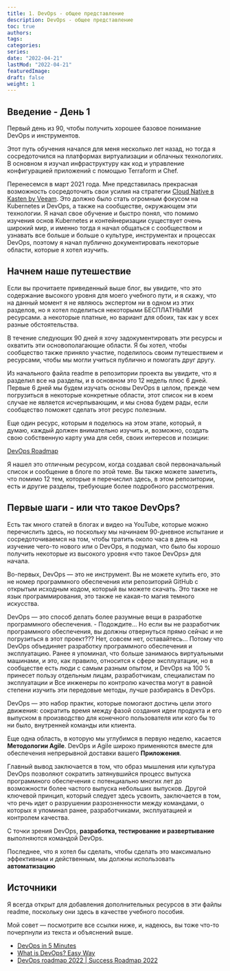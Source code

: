 ```yaml
---
title: 1. DevOps - общее представление
description: DevOps - общее представление
toc: true
authors:
tags:
categories:
series:
date: "2022-04-21"
lastMod: "2022-04-21"
featuredImage:
draft: false
weight: 1
---
```


## Введение - День 1

Первый день из 90, чтобы получить хорошее базовое понимание DevOps и инструментов.

Этот путь обучения начался для меня несколько лет назад, но тогда я сосредоточился на платформах виртуализации и облачных технологиях. В основном я изучал инфраструктуру как код и управление конфигурацией приложений с помощью Terraform и Chef.

Перенесемся в март 2021 года. Мне представилась прекрасная возможность сосредоточить свои усилия на стратегии [Cloud Native в Kasten by Veeam](https://learning.kasten.io/). Это должно было стать огромным фокусом на Kubernetes и DevOps, а также на сообществе, окружающем эти технологии. Я начал свое обучение и быстро понял, что помимо изучения основ Kubernetes и контейнеризации существует очень широкий мир, и именно тогда я начал общаться с сообществом и узнавать все больше и больше о культуре, инструментах и ​​​​процессах DevOps, поэтому я начал публично документировать некоторые области, которые я хотел изучить.

## Начнем наше путешествие

Если вы прочитаете приведенный выше блог, вы увидите, что это содержание высокого уровня для моего учебного пути, и я скажу, что на данный момент я не являюсь экспертом ни в одном из этих разделов, но я хотел поделиться некоторыми БЕСПЛАТНЫМИ ресурсами. а некоторые платные, но вариант для обоих, так как у всех разные обстоятельства.

В течение следующих 90 дней я хочу задокументировать эти ресурсы и охватить эти основополагающие области. Я бы хотел, чтобы сообщество также приняло участие, поделилось своим путешествием и ресурсами, чтобы мы могли учиться публично и помогать друг другу.

Из начального файла readme в репозитории проекта вы увидите, что я разделил все на разделы, и в основном это 12 недель плюс 6 дней. Первые 6 дней мы будем изучать основы DevOps в целом, прежде чем погрузиться в некоторые конкретные области, этот список ни в коем случае не является исчерпывающим, и мы снова будем рады, если сообщество поможет сделать этот ресурс полезным.

Еще один ресурс, которым я поделюсь на этом этапе, который, я думаю, каждый должен внимательно изучить и, возможно, создать свою собственную карту ума для себя, своих интересов и позиции:

[DevOps Roadmap](https://roadmap.sh/devops)

Я нашел это отличным ресурсом, когда создавал свой первоначальный список и сообщение в блоге по этой теме. Вы также можете заметить, что помимо 12 тем, которые я перечислил здесь, в этом репозитории, есть и другие разделы, требующие более подробного рассмотрения.

## Первые шаги - или что такое DevOps?

Есть так много статей в блогах и видео на YouTube, которые можно перечислить здесь, но поскольку мы начинаем 90-дневное испытание и сосредоточиваемся на том, чтобы тратить около часа в день на изучение чего-то нового или о DevOps, я подумал, что было бы хорошо получить некоторые из высокого уровня «что такое DevOps» для начала.

Во-первых, DevOps — это не инструмент. Вы не можете купить его, это не номер программного обеспечения или репозиторий GitHub с открытым исходным кодом, который вы можете скачать. Это также не язык программирования, это также не какая-то магия темного искусства.

DevOps — это способ делать более разумные вещи в разработке программного обеспечения. - Подождите... Но если вы не разработчик программного обеспечения, вы должны отвернуться прямо сейчас и не погрузиться в этот проект??? Нет, совсем нет, оставайтесь... Потому что DevOps объединяет разработку программного обеспечения и эксплуатацию. Ранее я упоминал, что больше занимаюсь виртуальными машинами, и это, как правило, относится к сфере эксплуатации, но в сообществе есть люди с самым разным опытом, и DevOps на 100 % принесет пользу отдельным лицам, разработчикам, специалистам по эксплуатации и Все инженеры по контролю качества могут в равной степени изучить эти передовые методы, лучше разбираясь в DevOps.

DevOps — это набор практик, которые помогают достичь цели этого движения: сократить время между фазой создания идеи продукта и его выпуском в производство для конечного пользователя или кого бы то ни было, внутренней команды или клиента.

Еще одна область, в которую мы углубимся в первую неделю, касается **Методологии Agile**. DevOps и Agile широко применяются вместе для обеспечения непрерывной доставки вашего **Приложения**.

Главный вывод заключается в том, что образ мышления или культура DevOps позволяют сократить затянувшийся процесс выпуска программного обеспечения с потенциально многих лет до возможности более частого выпуска небольших выпусков. Другой ключевой принцип, который следует здесь усвоить, заключается в том, что речь идет о разрушении разрозненности между командами, о которых я упоминал ранее, разработчиками, эксплуатацией и контролем качества.

С точки зрения DevOps, **разработка, тестирование и развертывание** выполняются командой DevOps.

Последнее, что я хотел бы сделать, чтобы сделать это максимально эффективным и действенным, мы должны использовать **автоматизацию**

## Источники

Я всегда открыт для добавления дополнительных ресурсов в эти файлы readme, поскольку они здесь в качестве учебного пособия.

Мой совет — посмотрите все ссылки ниже, и, надеюсь, вы тоже что-то почерпнули из текста и объяснений выше.

- [DevOps in 5 Minutes](https://www.youtube.com/watch?v=Xrgk023l4lI)
- [What is DevOps? Easy Way](https://www.youtube.com/watch?v=_Gpe1Zn-1fE&t=43s)
- [DevOps roadmap 2022 | Success Roadmap 2022](https://www.youtube.com/watch?v=7l_n97Mt0ko)
